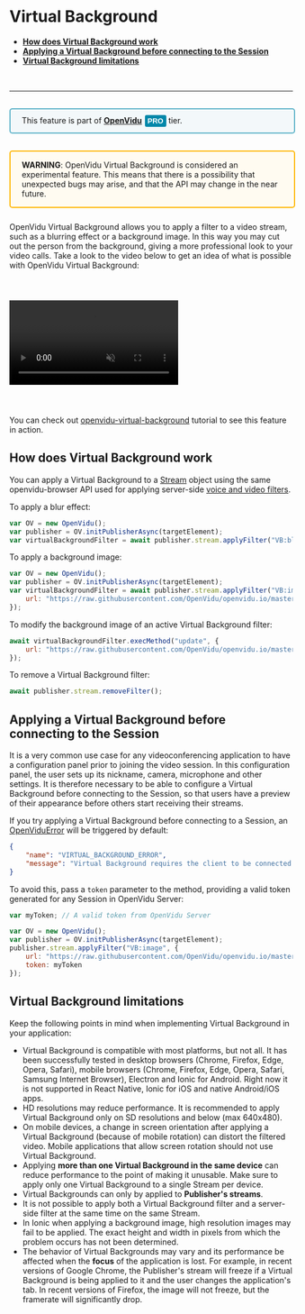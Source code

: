 # Virtual Background

- **[How does Virtual Background work](#how-does-virtual-background-work)**
- **[Applying a Virtual Background before connecting to the Session](#applying-a-virtual-background-before-connecting-to-the-session)**
- **[Virtual Background limitations](#virtual-background-limitations)**

<br>

---

<div style="
    display: table;
    border: 2px solid #0088aa9e;
    border-radius: 5px;
    width: 100%;
    margin-top: 30px;
    margin-bottom: 30px;
    padding: 10px 0;
    background-color: rgba(0, 136, 170, 0.04);"><div style="display: table-cell; vertical-align: middle">
    <i class="icon ion-android-alert" style="
    font-size: 50px;
    color: #0088aa;
    display: inline-block;
    padding-left: 25%;
"></i></div>
<div style="
    vertical-align: middle;
    display: table-cell;
    padding-left: 20px;
    padding-right: 20px;
    ">
This feature is part of <a href="openvidu-pro/"><strong>OpenVidu</strong><span id="openvidu-pro-tag" style="display: inline-block; background-color: rgb(0, 136, 170); color: white; font-weight: bold; padding: 0px 5px; margin-left: 5px; border-radius: 3px; font-size: 13px; line-height:21px; font-family: Montserrat, sans-serif;">PRO</span></a> tier.
</div>
</div>

<div style="
    display: table;
    border: 2px solid #ffb600;
    border-radius: 5px;
    width: 100%;
    margin-top: 30px;
    background-color: #FFFBF1;
    margin-bottom: 25px;
    padding: 5px 0 5px 0;"><div style="display: table-cell; vertical-align: middle;">
    <i class="icon ion-android-alert" style="
    font-size: 50px;
    color: #ffb600;
    display: inline-block;
    padding-left: 25%;
"></i></div>
<div style="
    vertical-align: middle;
    display: table-cell;
    padding: 10px 20px;">
    <strong>WARNING</strong>: OpenVidu Virtual Background is considered an experimental feature. This means that there is a possibility that unexpected bugs may arise, and that the API may change in the near future.
</div>
</div>

OpenVidu Virtual Background allows you to apply a filter to a video stream, such as a blurring effect or a background image. In this way you may cut out the person from the background, giving a more professional look to your video calls. Take a look to the video below to get an idea of what is possible with OpenVidu Virtual Background:

<video class="img-responsive" style="margin: auto; margin-top: 40px; margin-bottom: 40px; max-width: 80%;" src="img/docs/advanced-features/virtual-background.mp4" muted autoplay playsinline async loop></video>

You can check out [openvidu-virtual-background](tutorials/openvidu-virtual-background/) tutorial to see this feature in action.

## How does Virtual Background work

You can apply a Virtual Background to a [Stream](api/openvidu-browser/classes/Stream.html) object using the same openvidu-browser API used for applying server-side [voice and video filters](advanced-features/filters/).

To apply a blur effect:

```javascript
var OV = new OpenVidu();
var publisher = OV.initPublisherAsync(targetElement);
var virtualBackgroundFilter = await publisher.stream.applyFilter("VB:blur");
```

To apply a background image:

```javascript
var OV = new OpenVidu();
var publisher = OV.initPublisherAsync(targetElement);
var virtualBackgroundFilter = await publisher.stream.applyFilter("VB:image", {
    url: "https://raw.githubusercontent.com/OpenVidu/openvidu.io/master/img/vb/office.jpeg",
});
```

To modify the background image of an active Virtual Background filter:

```javascript
await virtualBackgroundFilter.execMethod("update", {
    url: "https://raw.githubusercontent.com/OpenVidu/openvidu.io/master/img/vb/beach.jpeg"
});
```

To remove a Virtual Background filter:

```javascript
await publisher.stream.removeFilter();
```

## Applying a Virtual Background before connecting to the Session

It is a very common use case for any videoconferencing application to have a configuration panel prior to joining the video session. In this configuration panel, the user sets up its nickname, camera, microphone and other settings. It is therefore necessary to be able to configure a Virtual Background before connecting to the Session, so that users have a preview of their appearance before others start receiving their streams.

If you try applying a Virtual Background before connecting to a Session, an [OpenViduError](api/openvidu-browser/classes/OpenViduError.html) will be triggered by default:

```json
{
    "name": "VIRTUAL_BACKGROUND_ERROR",
    "message": "Virtual Background requires the client to be connected to a Session or to have a 'token' property available in 'options' parameter with a valid OpenVidu token"
}
```

To avoid this, pass a `token` parameter to the method, providing a valid token generated for any Session in OpenVidu Server:

```javascript
var myToken; // A valid token from OpenVidu Server

var OV = new OpenVidu();
var publisher = OV.initPublisherAsync(targetElement);
publisher.stream.applyFilter("VB:image", {
    url: "https://raw.githubusercontent.com/OpenVidu/openvidu.io/master/img/vb/office.jpeg",
    token: myToken
});
```

## Virtual Background limitations

Keep the following points in mind when implementing Virtual Background in your application:

- Virtual Background is compatible with most platforms, but not all. It has been successfully tested in desktop browsers (Chrome, Firefox, Edge, Opera, Safari), mobile browsers (Chrome, Firefox, Edge, Opera, Safari, Samsung Internet Browser), Electron and Ionic for Android. Right now it is not supported in React Native, Ionic for iOS and native Android/iOS apps.
- HD resolutions may reduce performance. It is recommended to apply Virtual Background only on SD resolutions and below (max 640x480).
- On mobile devices, a change in screen orientation after applying a Virtual Background (because of mobile rotation) can distort the filtered video. Mobile applications that allow screen rotation should not use Virtual Background.
- Applying **more than one Virtual Background in the same device** can reduce performance to the point of making it unusable. Make sure to apply only one Virtual Background to a single Stream per device.
- Virtual Backgrounds can only by applied to **Publisher's streams**.
- It is not possible to apply both a Virtual Background filter and a server-side filter at the same time on the same Stream.
- In Ionic when applying a background image, high resolution images may fail to be applied. The exact height and width in pixels from which the problem occurs has not been determined.
- The behavior of Virtual Backgrounds may vary and its performance be affected when the **focus** of the application is lost. For example, in recent versions of Google Chrome, the Publisher's stream will freeze if a Virtual Background is being applied to it and the user changes the application's tab. In recent versions of Firefox, the image will not freeze, but the framerate will significantly drop.